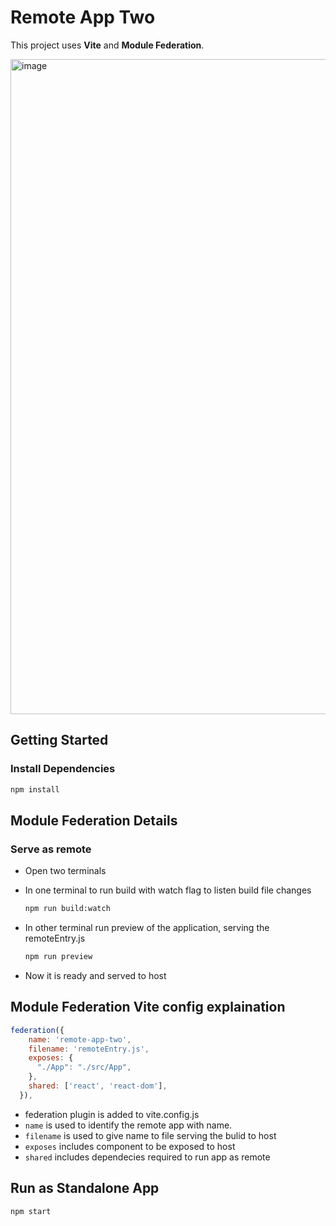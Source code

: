 # Remote App Two

This project uses **Vite** and **Module Federation**.

<img width="1920" height="1048" alt="image" src="https://github.com/user-attachments/assets/2503e90c-7664-4e9a-a5c2-861c3dcf85db" />

## Getting Started

### Install Dependencies

```bash
npm install
```
## Module Federation Details

### Serve as remote

- Open two terminals
- In one terminal to run build with watch flag to listen build file changes

  ```bash
  npm run build:watch
  ```

- In other terminal run preview of the application, serving the remoteEntry.js

  ```bash
  npm run preview
  ```
- Now it is ready and served to host

## Module Federation Vite config explaination

```javascript
federation({
    name: 'remote-app-two',
    filename: 'remoteEntry.js',
    exposes: {
      "./App": "./src/App",
    },
    shared: ['react', 'react-dom'],
  }),
```

- federation plugin is added to vite.config.js
- `name` is used to identify the remote app with name.
- `filename` is used to give name to file serving the bulid to host
- `exposes` includes component to be exposed to host
- `shared` includes dependecies required to run app as remote

## Run as Standalone App

```bash
npm start
```
